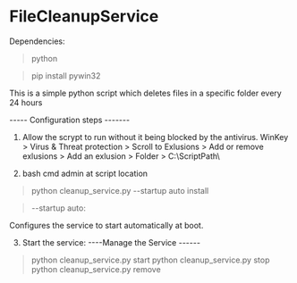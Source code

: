 # FileCleanupService

Dependencies:
> python

> pip install pywin32


This is a simple python script which deletes files in a specific folder every 24 hours

----- Configuration steps -------

1) Allow the scrypt to run without it being blocked by the antivirus.
WinKey > Virus & Threat protection > Scroll to Exlusions > Add or remove exlusions > Add an exlusion > Folder > C:\ScriptPath\

3) bash cmd admin at script location
> python cleanup_service.py --startup auto install

> --startup auto:

Configures the service to start automatically at boot.

3) Start the service:
----Manage the Service ------
> python cleanup_service.py start
> python cleanup_service.py stop
> python cleanup_service.py remove

